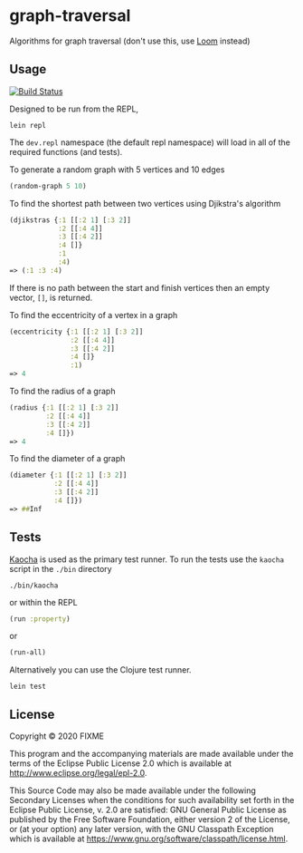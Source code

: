 # graph-traversal

Algorithms for graph traversal (don't use this, use [Loom](https://github.com/aysylu/loom) instead)

## Usage

[![Build Status](https://travis-ci.com/HughPowell/graph-traversal.svg?branch=main)](https://travis-ci.com/HughPowell/graph-traversal)

Designed to be run from the REPL,

```shell
lein repl
```

The `dev.repl` namespace (the default repl namespace) will load in all of the
required functions (and tests).

To generate a random graph with 5 vertices and 10 edges

```clojure
(random-graph 5 10)
```

To find the shortest path between two vertices using Djikstra's algorithm

```clojure
(djikstras {:1 [[:2 1] [:3 2]]
            :2 [[:4 4]]
            :3 [[:4 2]]
            :4 []}
            :1
            :4)
=> (:1 :3 :4)
```
If there is no path between the start and finish vertices then an empty vector,
`[]`, is returned.

To find the eccentricity of a vertex in a graph

```clojure
(eccentricity {:1 [[:2 1] [:3 2]]
               :2 [[:4 4]]
               :3 [[:4 2]]
               :4 []}
               :1)
=> 4
```

To find the radius of a graph

```clojure
(radius {:1 [[:2 1] [:3 2]]
         :2 [[:4 4]]
         :3 [[:4 2]]
         :4 []})
=> 4
```

To find the diameter of a graph

```clojure
(diameter {:1 [[:2 1] [:3 2]]
           :2 [[:4 4]]
           :3 [[:4 2]]
           :4 []})
=> ##Inf
```

## Tests

[Kaocha](https://github.com/lambdaisland/kaocha) is used as the primary test runner. To
run the tests use the `kaocha` script in the `./bin` directory

```shell
./bin/kaocha
```

or within the REPL

```clojure
(run :property)
```
or
```clojure
(run-all)
```

Alternatively you can use the Clojure test runner.

```shell
lein test
```

## License

Copyright © 2020 FIXME

This program and the accompanying materials are made available under the
terms of the Eclipse Public License 2.0 which is available at
http://www.eclipse.org/legal/epl-2.0.

This Source Code may also be made available under the following Secondary
Licenses when the conditions for such availability set forth in the Eclipse
Public License, v. 2.0 are satisfied: GNU General Public License as published by
the Free Software Foundation, either version 2 of the License, or (at your
option) any later version, with the GNU Classpath Exception which is available
at https://www.gnu.org/software/classpath/license.html.
